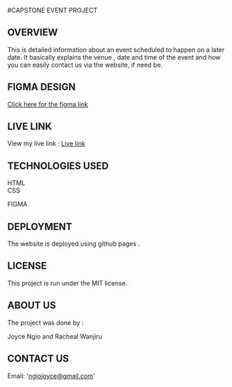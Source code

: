 #CAPSTONE EVENT PROJECT

## OVERVIEW
This is  detailed information about  an event scheduled to happen  on a  later date.
It basically explains the venue , date and time of the event and how you can easily contact us via the website,  if need be.

## FIGMA DESIGN
<a href="https://www.figma.com/file/gdCVLuAtUZgZd6UXInPexH/Untitled?type=design&node-id=6%3A52&mode=design&t=hDpfaBTBWYktianF-1">Click here for the figma link</a>

## LIVE LINK 
View my live link : <a href="https://joymuluki.github.io/doness/">Live link</a>


## TECHNOLOGIES USED 
HTML    
CSS

FIGMA
## DEPLOYMENT
The website is deployed using github pages .
    

## LICENSE 
This project is run under the MIT license.

## ABOUT US 
The project was done by :

Joyce Ngio and Racheal Wanjiru
 
 ## CONTACT US 
 Email: 'ngiojoyce@gmail.com'